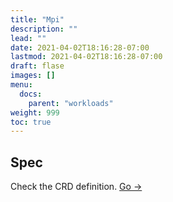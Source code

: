 ```yaml
---
title: "Mpi"
description: ""
lead: ""
date: 2021-04-02T18:16:28-07:00
lastmod: 2021-04-02T18:16:28-07:00
draft: flase
images: []
menu:
  docs:
    parent: "workloads"
weight: 999
toc: true
---
```


## Spec
Check the CRD definition. [Go ->](https://github.com/alibaba/kubedl/blob/master/apis/training/v1alpha1/mpijob_types.go)
